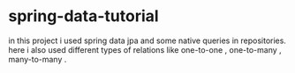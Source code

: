 # spring-data-tutorial

in this project i used spring data jpa and some native queries in repositories.
here i also used different types of relations like one-to-one , one-to-many , many-to-many .
